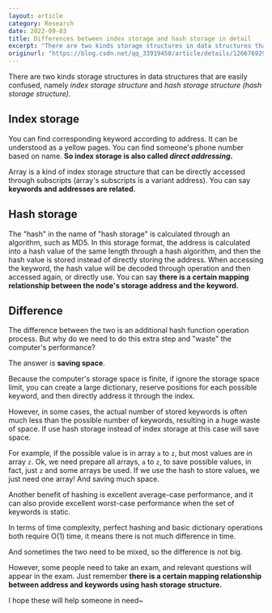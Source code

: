 ```yaml
---
layout: article
category: Research
date: 2022-09-03
title: Differences between index storage and hash storage in detail
excerpt: "There are two kinds storage structures in data structures that are easily confused, namely index storage structure* and hash storage structure (hash storage structure) You can find corresponding keyword according to address. It can be understood as a yellow pages. You can find someone's phone number based on name. So index storage is also called direct addressing"
originurl: "https://blog.csdn.net/qq_33919450/article/details/126676929"
---
```

There are two kinds storage structures in data structures that are easily confused, namely *index storage structure* and *hash storage structure (hash storage structure)*.

## Index storage
You can find corresponding keyword according to address. It can be understood as a yellow pages. You can find someone's phone number based on name. **So index storage is also called *direct addressing*.** 

Array is a kind of index storage structure that can be directly accessed through subscripts (array's subscripts is a variant address). You can say **keywords and addresses are related**. 

## Hash storage
The "hash" in the name of "hash storage" is calculated through an algorithm, such as MD5. In this storage format, the address is calculated into a hash value of the same length through a hash algorithm, and then the hash value is stored instead of directly storing the address. When accessing the keyword, the hash value will be decoded through operation and then accessed again, or directly use. You can say **there is a certain mapping relationship between the node's storage address and the keyword.**

## Difference
The difference between the two is an additional hash function operation process. But why do we need to do this extra step and "waste" the computer's performance?

The answer is **saving space**.

Because the computer's storage space is finite, if ignore the storage space limit, you can create a large dictionary, reserve positions for each possible keyword, and then directly address it through the index.

However, in some cases, the actual number of stored keywords is often much less than the possible number of keywords, resulting in a huge waste of space. If use hash storage instead of index storage at this case will save space. 

For example, if the possible value is in array `a` to `z`, but most values are in array `z`. Ok, we need prepare all arrays, `a` to `z`, to save possible values, in fact, just `z` and some arrays be used. If we use the hash to store values, we just need one array! And saving much space.

Another benefit of hashing is excellent average-case performance, and it can also provide excellent worst-case performance when the set of keywords is static.

In terms of time complexity, perfect hashing and basic dictionary operations both require O(1) time, it means there is not much difference in time.

And sometimes the two need to be mixed, so the difference is not big.

However, some people need to take an exam, and relevant questions will appear in the exam. Just remember **there is a certain mapping relationship between address and keywords using hash storage structure.**

I hope these will help someone in need~